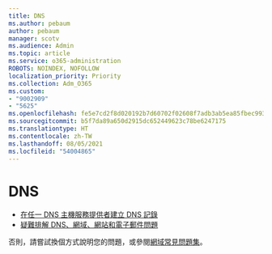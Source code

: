 ```yaml
---
title: DNS
ms.author: pebaum
author: pebaum
manager: scotv
ms.audience: Admin
ms.topic: article
ms.service: o365-administration
ROBOTS: NOINDEX, NOFOLLOW
localization_priority: Priority
ms.collection: Adm_O365
ms.custom:
- "9002909"
- "5625"
ms.openlocfilehash: fe5e7cd2f8d020192b7d60702f02608f7adb3ab5ea85fbec99326921bbb26cd8
ms.sourcegitcommit: b5f7da89a650d2915dc652449623c78be6247175
ms.translationtype: HT
ms.contentlocale: zh-TW
ms.lasthandoff: 08/05/2021
ms.locfileid: "54004865"
---
```

# <a name="dns"></a>DNS

- [在任一 DNS 主機服務提供者建立 DNS 記錄](https://docs.microsoft.com/microsoft-365/admin/get-help-with-domains/create-dns-records-at-any-dns-hosting-provider?view=o365-worldwide)
- [疑難排解 DNS、網域、網站和電子郵件問題](https://docs.microsoft.com/microsoft-365/admin/get-help-with-domains/find-and-fix-issues?view=o365-worldwide)

否則，請嘗試換個方式說明您的問題，或參閱[網域常見問題集](https://docs.microsoft.com/microsoft-365/admin/setup/domains-faq?view=o365-worldwide)。
